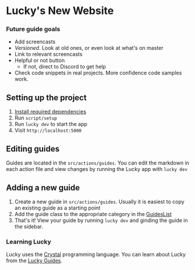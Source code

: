 # Lucky's New Website

### Future guide goals

* Add screencasts
* *Versioned*. Look at old ones, or even look at what's on master
* Link to relevant screencasts
* Helpful or not button
  * If not, direct to Discord to get help
* Check code snippets in real projects. More confidence code samples work.

## Setting up the project

1. [Install required dependencies](https://luckyframework.org/guides/getting-started/installing#install-required-dependencies)
1. Run `script/setup`
1. Run `lucky dev` to start the app
1. Visit `http://localhost:5000`

## Editing guides

Guides are located in the `src/actions/guides`. You can edit the markdown in each action file and view changes by running the Lucky app with `lucky dev`

## Adding a new guide

1. Create a new guide in `src/actions/guides`. Usually it is easiest to copy an existing guide as a starting point
1. Add the guide class to the appropriate category in the [GuidesList](https://github.com/luckyframework/website/blob/master/src/models/guides_list.cr)
1. That's it! View your guide by running `lucky dev` and ginding the guide in the sidebar.

### Learning Lucky

Lucky uses the [Crystal](https://crystal-lang.org) programming language. You can learn about Lucky from the [Lucky Guides](http://luckyframework.org/guides).
